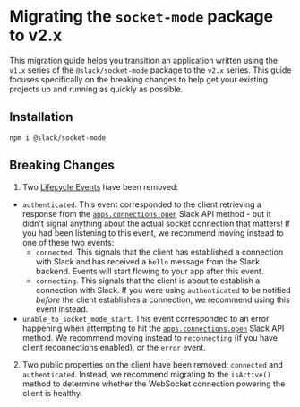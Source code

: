 # Migrating the `socket‐mode` package to v2.x

This migration guide helps you transition an application written using the `v1.x` series of the `@slack/socket-mode` package to the `v2.x` series. This guide focuses specifically on the breaking changes to help get your existing projects up and running as quickly as possible.

## Installation

```
npm i @slack/socket-mode
```

## Breaking Changes

1. Two [Lifecycle Events](https://github.com/slackapi/node-slack-sdk/tree/main/packages/socket-mode#lifecycle-events) have been removed: 
  - `authenticated`. This event corresponded to the client retrieving a response from the [`apps.connections.open`](https://docs.slack.dev/reference/methods/apps.connections.open) Slack API method - but it didn't signal anything about the actual socket connection that matters! If you had been listening to this event, we recommend moving instead to one of these two events:
    - `connected`. This signals that the client has established a connection with Slack and has received a `hello` message from the Slack backend. Events will start flowing to your app after this event.
    - `connecting`. This signals that the client is about to establish a connection with Slack. If you were using `authenticated` to be notified _before_ the client establishes a connection, we recommend using this event instead.
  - `unable_to_socket_mode_start`. This event corresponded to an error happening when attempting to hit the [`apps.connections.open`](https://docs.slack.dev/reference/methods/apps.connections.open) Slack API method. We recommend moving instead to `reconnecting` (if you have client reconnections enabled), or the `error` event.
2. Two public properties on the client have been removed: `connected` and `authenticated`. Instead, we recommend migrating to the `isActive()` method to determine whether the WebSocket connection powering the client is healthy.